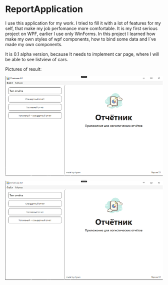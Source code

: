 # ReportApplication

I use this application for my work. I tried to fill it with a lot of features for my self, that make my job perfomance more comfortable. It is my first serious project on WPF, earlier I use only WinForms. In this project I learned how make my own styles of wpf components, how to bind some data and I`ve made my own components.

It is 0.1 alpha version, because It needs to implement car page, where I will be able to see listview of cars.

Pictures of result:

![image 1](./Imgs/im_1.png)

![image 2](./Imgs/im_1.png)
